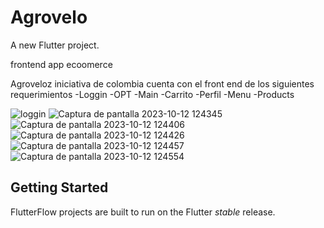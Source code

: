 # Agrovelo

A new Flutter project.

frontend app ecoomerce

Agroveloz iniciativa de colombia cuenta con el front end de los siguientes requerimientos
-Loggin
-OPT
-Main
-Carrito
-Perfil
-Menu
-Products


![loggin](https://github.com/D3C0D1/E-commerce-frontend-flutter/assets/124421179/f438bed0-afe7-4341-9b08-bae67ef110d9)
![Captura de pantalla 2023-10-12 124345](https://github.com/D3C0D1/E-commerce-frontend-flutter/assets/124421179/137bde9c-0a91-4d5b-83ac-fe8a554b7703)
![Captura de pantalla 2023-10-12 124406](https://github.com/D3C0D1/E-commerce-frontend-flutter/assets/124421179/4fedc779-a347-461a-8105-0f5c6a53394f)
![Captura de pantalla 2023-10-12 124426](https://github.com/D3C0D1/E-commerce-frontend-flutter/assets/124421179/abc19c2d-f0b4-4187-97a1-a22144e0d8cc)
![Captura de pantalla 2023-10-12 124457](https://github.com/D3C0D1/E-commerce-frontend-flutter/assets/124421179/7064a584-cda1-4e30-bc0b-7f9385e2a60e)
![Captura de pantalla 2023-10-12 124554](https://github.com/D3C0D1/E-commerce-frontend-flutter/assets/124421179/4b9bcb9b-e10c-4fac-ba29-2bf209ae485f)


## Getting Started

FlutterFlow projects are built to run on the Flutter _stable_ release.
